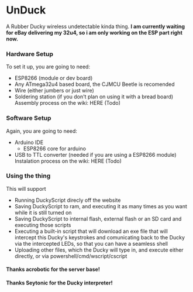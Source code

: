 
# UnDuck
A Rubber Ducky wireless undetectable kinda thing.
**I am currently waiting for eBay delivering my 32u4, so i am only working on the ESP part right now.**
### Hardware Setup
To set it up, you are going to need: 

 - ESP8266 (module or dev board)
 - Any ATmega32u4 based board, the CJMCU Beetle is recomended
 - Wire (either jumbers or just wire)
 - Soldering station (if you don't plan on using it with a bread board)
Assembly process on the wiki: HERE (Todo)

### Software Setup
Again, you are going to need:

 - Arduino IDE
   - ESP8266 core for arduino
 - USB to TTL converter (needed if you are using a ESP8266 module)
Instalation process on the wiki: HERE (Todo)
### Using the thing
This will support
 - Running DuckyScript direcly off the website
 - Saving DuckyScript to ram, and executing it as many times as you want while it is still turned on
 - Saving DuckyScript to internal flash, external flash or an SD card and executing those scripts
 - Executing a built-in script that will download an exe file that will intercept this Ducky's keystrokes and comunicating back to the Ducky via the intercepted LEDs, so that you can have a seamless shell
 - Uploading other files, which the Ducky will type in, and execute either directly, or via powershell/cmd/wscript/cscript

#### Thanks acrobotic for the server base!
#### Thanks Seytonic for the Ducky interpreter!
